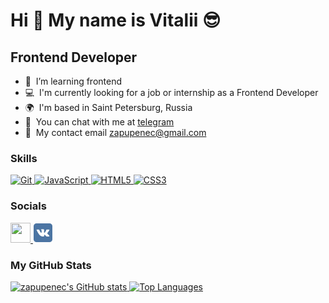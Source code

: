 # Hi 👋 My name is Vitalii 😎

## Frontend Developer

* 🧠  I’m learning frontend
* 💻  I'm currently looking for a job or internship as a Frontend Developer
* 🌍  I'm based in Saint Petersburg, Russia
* 💬  You can chat with me at [telegram](https://telegram.me/zapupenec)
* 📧  My contact email [zapupenec@gmail.com](mailto:zapupenec@gmail.com)

### Skills

<p align="left">
  <a href="https://git-scm.com/" target="_blank" rel="noreferrer">
    <img src="https://raw.githubusercontent.com/danielcranney/readme-generator/main/public/icons/skills/git-colored.svg" width="36" height="36" alt="Git" />
  </a>
  <a href="https://developer.mozilla.org/en-US/docs/Web/JavaScript" target="_blank" rel="noreferrer">
    <img src="https://raw.githubusercontent.com/danielcranney/readme-generator/main/public/icons/skills/javascript-colored.svg" width="36" height="36" alt="JavaScript" />
  </a>
  <a href="https://developer.mozilla.org/en-US/docs/Glossary/HTML5" target="_blank" rel="noreferrer">
    <img src="https://raw.githubusercontent.com/danielcranney/readme-generator/main/public/icons/skills/html5-colored.svg" width="36" height="36" alt="HTML5" />
  </a>
  <a href="https://www.w3.org/TR/CSS/#css" target="_blank" rel="noreferrer">
    <img src="https://raw.githubusercontent.com/danielcranney/readme-generator/main/public/icons/skills/css3-colored.svg" width="36" height="36" alt="CSS3" />
  </a>
</p>


### Socials

<p align="left">
  <a href="https://www.linkedin.com/in/zapupenec" target="_blank" rel="noreferrer">
    <img src="https://raw.githubusercontent.com/danielcranney/readme-generator/main/public/icons/socials/linkedin.svg" width="32" height="32" />
  </a>
    <a href="https://vk.com/zapupenec" target="_blank" rel="noreferrer">
    <img src="https://github.com/zapupenec/zapupenec/blob/main/icons/VK-logo.svg" width="32" height="32" />
  </a>
</p>

### My GitHub Stats

<a href="http://www.github.com/zapupenec" align="left">
  <img src="https://github-readme-stats.vercel.app/api?username=zapupenec&show_icons=true&hide=&count_private=true&title_color=0891b2&text_color=ffffff&icon_color=14b8a6&bg_color=171717&hide_border=true&show_icons=true" alt="zapupenec's GitHub stats" />
</a>

<a href="https://github.com/zapupenec" align="left">
  <img src="https://github-readme-stats.vercel.app/api/top-langs/?username=zapupenec&langs_count=10&title_color=0891b2&text_color=ffffff&icon_color=14b8a6&bg_color=171717&hide_border=true&locale=en&custom_title=Top%20%Languages" alt="Top Languages" />
</a>